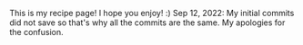 This is my recipe page! I hope you enjoy! :)
Sep 12, 2022:
My initial commits did not save so that's why all the commits are the same. My apologies for the confusion.
